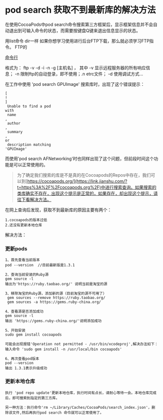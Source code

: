 # pod search 获取不到最新库的解决方法

在使用CocoaPods中pod search命令搜索第三方框架后，显示框架信息并不会自动退出到可输入命令的状态，而需要按键盘Q键来退出信息显示的状态。

用list命令 dir一样 如果你想学习使用进行后台FTP下载，那么就必须学习FTP指令。 FTP的

[命令行](https://www.baidu.com/s?wd=%E5%91%BD%E4%BB%A4%E8%A1%8C&tn=SE_PcZhidaonwhc_ngpagmjz&rsv_dl=gh_pc_zhidao)

格式为： ftp -v -d -i -n -g \[主机名\] ， 其中 -v 显示远程服务器的所有响应信息； -n 限制ftp的自动登录，即不使用；.n etrc文件； -d 使用调试方式...

在工作中使用 'pod search GPUImage' 搜索库时，出现了这个错误提示：

```
[
!
]
 Unable to find a pod 
with
 name
,
 author
,
 summary
,
or
 description matching 
'GPUImage'
```

而使用'pod search AFNetworking'时也同样出现了这个问题，但前段时间这个功能是可以正常使用的。

> 为了确定我们搜索的库是不是真的在Cocoapods的Repos中存在，我们可以到[https://cocoapods.org/](https://link.jianshu.com/?t=https%3A%2F%2Fcocoapods.org%2F)中进行搜索查询。如果搜索的类库确实不存在，出现这个提示是正常的，如果存在，却出现这个提示，请往下看解决方法。

在网上查询后发现，获取不到最新库的原因主要有两个：

```
1.cocoapods的版本过低
2.还没有更新本地仓库
```

解决方法：

### 更新pods

```
1、首先查看当前版本
pod --version  //目前最新版是1.3.1

2、查询当前安装的Ruby源
gem source -l
输出为'https://ruby.taobao.org/' 说明当前是淘宝的源

3、移除淘宝的Ruby源，添加新的源（目前淘宝的源不可用了）
 gem sources --remove https://ruby.taobao.org/
 gem sources -a https://gems.ruby-china.org/

4、查看源是否添加成功
gem source -l
输出 'https://gems.ruby-china.org/'说明添加成功

5、开始安装
sudo gem install cocoapods

可能会出现报错'Operation not permitted - /usr/bin/xcodeproj',解决办法如下：
输入命令 'sudo gem install -n /usr/local/bin cocoapods'

6、再次查看pod版本
pod --version
输出 1.3.1表示升级成功
```

### 更新本地仓库

```
执行 'pod repo update'更新本地仓库，执行时间有点长，请耐心等待一会。本地仓库完成后，即可搜索到指定的第三方库。

另一种方法：执行命令'rm ~/Library/Caches/CocoaPods/search_index.json'，删除该文件,然后再执行pod search 命令就可以正常使用了。
```



